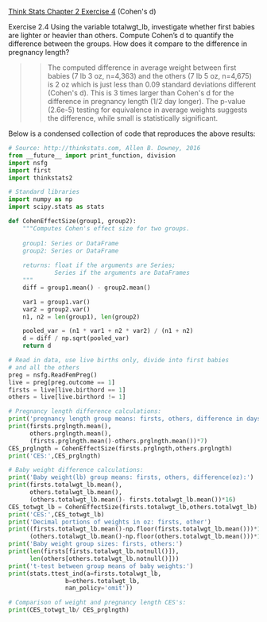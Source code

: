 [Think Stats Chapter 2 Exercise 4](http://greenteapress.com/thinkstats2/html/thinkstats2003.html#toc24) (Cohen's d)

Exercise 2.4 Using the variable totalwgt_lb, investigate whether first babies are lighter or heavier than others. Compute Cohen’s d to quantify the difference between the groups. How does it compare to the difference in pregnancy length?

>> The computed difference in average weight between first babies (7 lb 3 oz, n=4,363) and the others (7 lb 5 oz, n=4,675) is 2 oz which is just less than 0.09 standard deviations different (Cohen's d).  This is 3 times larger than Cohen's d for the difference in pregnancy length (1/2 day longer).  The p-value (2.6e-5) testing for equivalence in average weights suggests the difference, while small is statistically significant.

Below is a condensed collection of code that reproduces the above results:

```python
# Source: http://thinkstats.com, Allen B. Downey, 2016
from __future__ import print_function, division
import nsfg
import first
import thinkstats2

# Standard libraries
import numpy as np
import scipy.stats as stats

def CohenEffectSize(group1, group2):
    """Computes Cohen's effect size for two groups.
    
    group1: Series or DataFrame
    group2: Series or DataFrame
    
    returns: float if the arguments are Series;
             Series if the arguments are DataFrames
    """
    diff = group1.mean() - group2.mean()

    var1 = group1.var()
    var2 = group2.var()
    n1, n2 = len(group1), len(group2)

    pooled_var = (n1 * var1 + n2 * var2) / (n1 + n2)
    d = diff / np.sqrt(pooled_var)
    return d

# Read in data, use live births only, divide into first babies
# and all the others
preg = nsfg.ReadFemPreg()
live = preg[preg.outcome == 1]
firsts = live[live.birthord == 1]
others = live[live.birthord != 1]

# Pregnancy length difference calculations:
print('pregnancy length group means: firsts, others, difference in days')
print(firsts.prglngth.mean(), 
      others.prglngth.mean(), 
      (firsts.prglngth.mean()-others.prglngth.mean())*7)
CES_prglngth = CohenEffectSize(firsts.prglngth,others.prglngth)
print('CES:',CES_prglngth)

# Baby weight difference calculations:
print('Baby weight(lb) group means: firsts, others, difference(oz):')
print(firsts.totalwgt_lb.mean(), 
      others.totalwgt_lb.mean(), 
      (others.totalwgt_lb.mean()- firsts.totalwgt_lb.mean())*16)
CES_totwgt_lb = CohenEffectSize(firsts.totalwgt_lb,others.totalwgt_lb)
print('CES:',CES_totwgt_lb)
print('Decimal portions of weights in oz: firsts, other')
print((firsts.totalwgt_lb.mean()-np.floor(firsts.totalwgt_lb.mean()))*16, 
      (others.totalwgt_lb.mean()-np.floor(others.totalwgt_lb.mean()))*16)
print('Baby weight group sizes: firsts, others:')
print(len(firsts[firsts.totalwgt_lb.notnull()]),
      len(others[others.totalwgt_lb.notnull()]))
print('t-test between group means of baby weights:')
print(stats.ttest_ind(a=firsts.totalwgt_lb,
                b=others.totalwgt_lb,
                nan_policy='omit'))

# Comparison of weight and pregnancy length CES's:
print(CES_totwgt_lb/ CES_prglngth)
```

